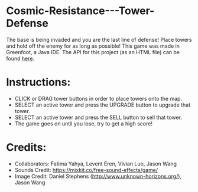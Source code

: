 # Cosmic-Resistance---Tower-Defense
The base is being invaded and you are the last line of defense! Place towers and hold off the enemy for as long as possible!
This game was made in Greenfoot, a Java IDE.
The API for this project (as an HTML file) can be found [here](https://github.com/QuintonMak/Cosmic-Resistance---Tower-Defense/blob/main/Cosmic%20Resistance%20-%20Tower%20Defense/doc/allclasses-index.html).

# Instructions:
- CLICK or DRAG tower buttons in order to place towers onto the map.
- SELECT an active tower and press the UPGRADE button to upgrade that tower.
- SELECT an active tower and press the SELL button to sell that tower.
- The game goes on until you lose, try to get a high score!

# Credits:
- Collaborators: Fatima Yahya, Levent Eren, Vivian Luo, Jason Wang
- Sounds Credit: https://mixkit.co/free-sound-effects/game/
- Image Credit: Daniel Stephens (http://www.unknown-horizons.org/), Jason Wang
